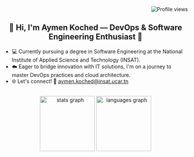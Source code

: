 <div align="center">
  <div style="width: 100%; text-align: right;">
    <img src="https://komarev.com/ghpvc/?username=AymenKoched&color=brightgreen&style=flat-square" alt="Profile views" />
  </div>
  <h2>
    👋 Hi, I'm Aymen Koched — DevOps & Software Engineering Enthusiast 🚀
  </h2>
  <ul align="left">
    <li>💻 Currently pursuing a degree in Software Engineering at the National Institute of Applied Science and Technology (INSAT).</li>
    <li>☁️ Eager to bridge innovation with IT solutions, I'm on a journey to master DevOps practices and cloud architecture.</li>
    <li>🌐 Let's connect! 🚀 <a href="mailto:aymen.koched@insat.ucar.tn">aymen.koched@insat.ucar.tn</a></li>
  </ul>
  <br/>
  <div>
    <img src="https://github-readme-stats.vercel.app/api?username=AymenKoched&hide_title=false&hide_rank=false&show_icons=true&count_private=true&disable_animations=false&theme=dracula&locale=en&hide_border=false" height="150" alt="stats graph" />
    <img src="https://github-readme-stats.vercel.app/api/top-langs?username=AymenKoched&locale=en&hide_title=false&layout=compact&card_width=320&langs_count=12&theme=dracula&hide_border=false" height="150" alt="languages graph" />
  </div>
</div>
